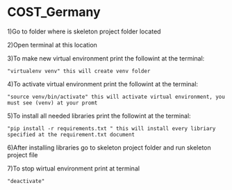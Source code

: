 # COST_Germany

1)Go to folder where is skeleton project folder located

2)Open terminal at this location

3)To make new virtual environment print the followint at the terminal:
	
	"virtualenv venv" this will create venv folder

4)To activate virtual environment print the followint at the terminal:

	"source venv/bin/activate" this will activate virtual environment, you must see (venv) at your promt 

5)To install all needed libraries print the followint at the terminal:

	"pip install -r requirements.txt " this will install every libriary specified at the requirement.txt document

6)After installing libraries go to skeleton project folder and run skeleton project file

7)To stop wirtual environment print at terminal 

	"deactivate"
